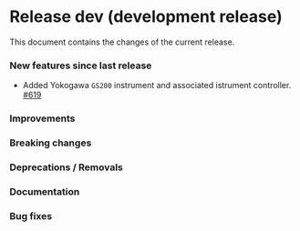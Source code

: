 # Release dev (development release)

This document contains the changes of the current release.

### New features since last release

- Added Yokogawa `GS200` instrument and associated istrument controller.
  [#619](https://github.com/qilimanjaro-tech/qililab/pull/619)

### Improvements

### Breaking changes

### Deprecations / Removals

### Documentation

### Bug fixes
